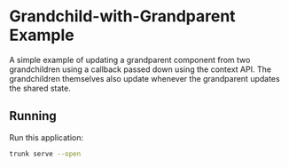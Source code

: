 # Grandchild-with-Grandparent Example

A simple example of updating a grandparent component from two grandchildren using a callback passed down using the context API.
The grandchildren themselves also update whenever the grandparent updates the shared state.

## Running

Run this application:

```bash
trunk serve --open
```
